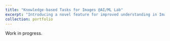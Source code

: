 ```yaml
---
title: "Knowledge-based Tasks for Images @AI/ML Lab"
excerpt: "Introducing a novel feature for improved understanding in Images.<br/>"
collection: portfolio
---
```


Work in progress.
